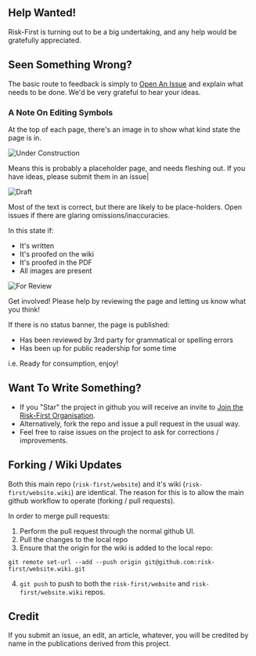 ## Help Wanted!

Risk-First is turning out to be a big undertaking, and any help would be gratefully appreciated.  

## Seen Something Wrong?

The basic route to feedback is simply to [Open An Issue](https://github.com/risk-first/website/issues) and explain what needs to be done.  We'd be very grateful to hear your ideas.

### A Note On Editing Symbols

At the top of each page, there's an image in to show what kind state the page is in.  

![Under Construction](https://riskfirst.org../images/state/uc.png)

Means this is probably a placeholder page, and needs fleshing out.  If you have ideas, please submit them in an issue|

![Draft](https://riskfirst.org../images/state/draft.png)

Most of the text is correct, but there are likely to be place-holders.   Open issues if there are glaring omissions/inaccuracies.

In this state if:
 - It's written
 - It's proofed on the wiki
 - It's proofed in the PDF
 - All images are present
 
![For Review](https://riskfirst.org../images/state/for-review.png)
 
Get involved!  Please help by reviewing the page and letting us know what you think!  

If there is no status banner, the page is published:

- Has been reviewed by 3rd party for grammatical or spelling errors
- Has been up for public readership for some time

i.e. Ready for consumption, enjoy!

## Want To Write Something?

- If you "Star" the project in github you will receive an invite to [Join the Risk-First Organisation](https://github.com/risk-first).
- Alternatively, fork the repo and issue a pull request in the usual way.
- Feel free to raise issues on the project to ask for corrections / improvements.

## Forking / Wiki Updates

Both this main repo (`risk-first/website`) and it's wiki (`risk-first/website.wiki`) are identical.  The reason for this is to allow the main github workflow to operate (forking / pull requests).

In order to merge pull requests:

1. Perform the pull request through the normal github UI.
2. Pull the changes to the local repo
3. Ensure that the origin for the wiki is added to the local repo:

```
git remote set-url --add --push origin git@github.com:risk-first/website.wiki.git
```

4. `git push` to push to both the `risk-first/website` and `risk-first/website.wiki` repos.

## Credit

If you submit an issue, an edit, an article, whatever, you will be credited by name in the publications derived from this project.  
